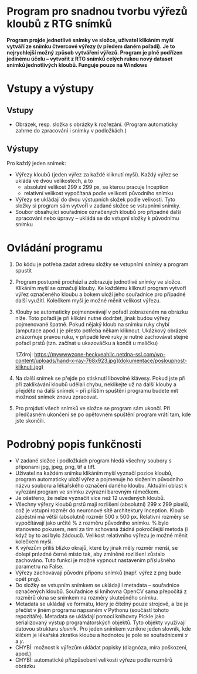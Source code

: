 Program pro snadnou tvorbu výřezů kloubů z RTG snímků
========================================
**Program projde jednotlivé snímky ve složce, uživatel klikáním myší
vytváří ze snímku čtvercové výřezy (v předem daném pořadí). Je to
nejrychlejší možný způsob vytváření výřezů. Program je plně podřízen
jedinému účelu – vytvořit z RTG snímků celých rukou nový dataset snímků
jednotlivých kloubů. Funguje pouze na Windows**

# Vstupy a výstupy
## Vstupy
-  Obrázek, resp. složka s obrázky k rozřezání. (Program automaticky
   zahrne do zpracování i snímky v podložkách.)


## Výstupy
Pro každý jeden snímek:
-   Výřezy kloubů (jeden výřez za každé kliknutí myší). Každý výřez se
    ukládá ve dvou velikostech, a to
    - absolutní velikost 299 x 299 px, se kterou pracuje Inception
    - relativní velikost vypočítaná podle velikosti původního snímku
-   Výřezy se ukládají do dvou výstupních složek podle velikosti. Tyto
    složky si program sám vytvoří v zadané složce se vstupními snímky.
-   Soubor obsahující souřadnice označených kloubů pro případné další
    zpracování nebo úpravy – ukládá se do vstupní složky k původnímu
    snímku
    
# Ovládání programu
1. Do kódu je potřeba zadat adresu složky se vstupními snímky a program
   spustit
2. Program postupně prochází a zobrazuje jednotlivé snímky ve složce.
   Klikáním myší se označují klouby. Ke každému kliknutí program vytvoří
   výřez označeného kloubu a bokem uloží jeho souřadnice pro případné
   další využití. Kolečkem myši je možné měnit velikost výřezu.
3. Klouby se automaticky pojmenovávají v pořadí zobrazeném na obrázku
   níže. Toto pořadí je při klikání nutné dodržet, jinak budou výřezy
   pojmenované špatně. Pokud nějaký kloub na snímku ruky chybí (amputace
   apod.) je přesto potřeba někam kliknout. Ukázkový obrázek znázorňuje
   pravou ruku, v případě levé ruky je nutné zachovávat stejné pořadí
   prstů (tzn. začínat u ukazováčku a končit u malíčku)
   
   
   ![Zdroj: https://mywwwzone-heckyeahllc.netdna-ssl.com/wp-content/uploads/hand-x-ray-768x923.jpg](dokumentace/posloupnost-kliknuti.jpg)
4. Na další snímek se přejde po stisknutí libovolné klávesy. Pokud jste při při zaklikávání kloubů udělali chybu, neklikejte už na další klouby a přejděte na další snímek – při příštím spuštění programu budete mít možnost snímek znovu zpracovat.
5. Pro projdutí všech snímků ve složce se program sám ukončí. Při
   předčasném ukončení se po opětovném spuštění program vrátí tam, kde
   jste skončili. 

# Podrobný popis funkčnosti
-   V zadané složce i podložkách program hledá všechny soubory s
    příponami jpg, jpeg, png, tif a tiff.
-   Uživatel na každém snímku klikáním myší vyznačí pozice kloubů,
    program automaticky uloží výřez a pojmenuje ho složením původního
    názvu souboru a lékařského označení daného kloubu. Aktuální oblast k
    vyřezání program ve snímku zvýrazní barevným rámečkem.
-   Je ošetřeno, že nelze vyznačit více než 12 uvedených kloubů.
-   Všechny výřezy kloubů prstů mají rozlišení (absolutní) 299 x 299
    pixelů, což je vstupní rozměr do neuronové sítě architektury
    Inception. Kloub zápěstní má větší (absolutní) rozměr 500 x 500 px.
    Relativní rozměry se vypočítávají jako určité % z rozměru původního
    snímku. % bylo stanoveno pokusem, není za tím schovaná žádná
    pokročilejší metoda (i když by to asi bylo žádoucí). Velikost
    relativního výřezu je možné měnit kolečkem myši.
-   K výřezům příliš blízko okrajů, které by jinak měly rozměr menší, se
    dolepí prázdné černé místo tak, aby zmíněné rozlišení zůstalo
    zachováno. Tuto funkci je možné vypnout nastavením příslušného
    parametru na False.
-   Výřezy zachovávají původní příponu snímků (např. výřez z png bude
    opět png).
-   Do složky se vstupním snímkem se ukládají i metadata – souřadnice
    označených kloubů. Souřadnice si knihovna OpenCV sama přepočítá z
    rozměrů okna se snímkem na rozměry skutečného snímku.
-   Metadata se ukládají ve formátu, který je čitelný pouze strojově, a
    lze je přečíst v jiném programu napsaném v Pythonu (součástí tohoto
    repozitáře). Metadata se ukládají pomocí knihovny Pickle jako
    serializovaný výstup programátorských objektů. Tyto objekty
    využívají datovou strukturu *slovník*. Pro jeden snímkem vznikne
    jeden slovník, kde klíčem je lékařská zkratka kloubu a hodnotou je
    pole se souřadnicemi *x* a *y*.
-   CHYBÍ: možnost k výřezům ukládat popisky (diagnóza, míra poškození,
    apod.)
-   CHYBÍ: automatické přizpůsobení velikosti výřezu podle rozměrů
    obrázku



